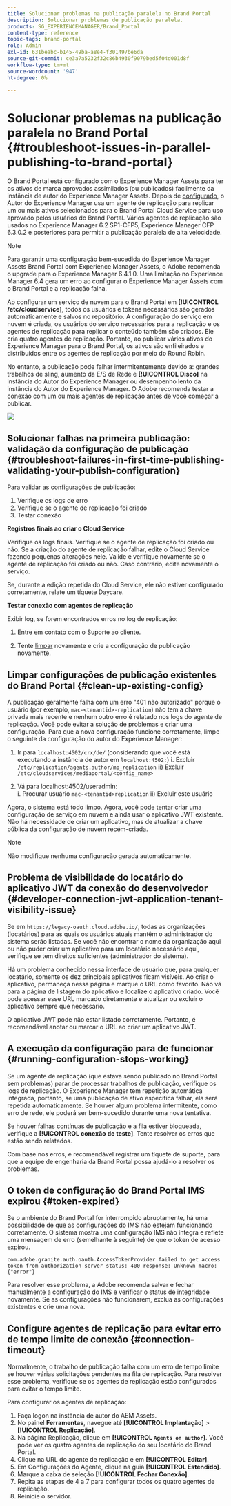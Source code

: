 ```yaml
---
title: Solucionar problemas na publicação paralela no Brand Portal
description: Solucionar problemas de publicação paralela.
products: SG_EXPERIENCEMANAGER/Brand_Portal
content-type: reference
topic-tags: brand-portal
role: Admin
exl-id: 631beabc-b145-49ba-a8e4-f301497be6da
source-git-commit: ce3a7a5232f32c86b4930f9079bed5f04d001d8f
workflow-type: tm+mt
source-wordcount: '947'
ht-degree: 0%

---
```


# Solucionar problemas na publicação paralela no Brand Portal {#troubleshoot-issues-in-parallel-publishing-to-brand-portal}

O Brand Portal está configurado com o Experience Manager Assets para ter os ativos de marca aprovados assimilados (ou publicados) facilmente da instância de autor do Experience Manager Assets. Depois de [configurado](../using/configure-aem-assets-with-brand-portal.md), o Autor do Experience Manager usa um agente de replicação para replicar um ou mais ativos selecionados para o Brand Portal Cloud Service para uso aprovado pelos usuários do Brand Portal. Vários agentes de replicação são usados no Experience Manager 6.2 SP1-CFP5, Experience Manager CFP 6.3.0.2 e posteriores para permitir a publicação paralela de alta velocidade.

>[!NOTE]
>
>Para garantir uma configuração bem-sucedida do Experience Manager Assets Brand Portal com Experience Manager Assets, o Adobe recomenda o upgrade para o Experience Manager 6.4.1.0. Uma limitação no Experience Manager 6.4 gera um erro ao configurar o Experience Manager Assets com o Brand Portal e a replicação falha.

Ao configurar um serviço de nuvem para o Brand Portal em **[!UICONTROL /etc/cloudservice]**, todos os usuários e tokens necessários são gerados automaticamente e salvos no repositório. A configuração do serviço em nuvem é criada, os usuários do serviço necessários para a replicação e os agentes de replicação para replicar o conteúdo também são criados. Ele cria quatro agentes de replicação. Portanto, ao publicar vários ativos do Experience Manager para o Brand Portal, os ativos são enfileirados e distribuídos entre os agentes de replicação por meio do Round Robin.

No entanto, a publicação pode falhar intermitentemente devido a: grandes trabalhos de sling, aumento da E/S de Rede e **[!UICONTROL Disco]** na instância do Autor do Experience Manager ou desempenho lento da instância do Autor do Experience Manager. O Adobe recomenda testar a conexão com um ou mais agentes de replicação antes de você começar a publicar.

![](assets/test-connection.png)

## Solucionar falhas na primeira publicação: validação da configuração de publicação {#troubleshoot-failures-in-first-time-publishing-validating-your-publish-configuration}

Para validar as configurações de publicação:

1. Verifique os logs de erro
1. Verifique se o agente de replicação foi criado
1. Testar conexão

**Registros finais ao criar o Cloud Service**

Verifique os logs finais. Verifique se o agente de replicação foi criado ou não. Se a criação do agente de replicação falhar, edite o Cloud Service fazendo pequenas alterações nele. Valide e verifique novamente se o agente de replicação foi criado ou não. Caso contrário, edite novamente o serviço.

Se, durante a edição repetida do Cloud Service, ele não estiver configurado corretamente, relate um tíquete Daycare.

**Testar conexão com agentes de replicação**

Exibir log, se forem encontrados erros no log de replicação:

1. Entre em contato com o Suporte ao cliente.

1. Tente [limpar](../using/troubleshoot-parallel-publishing.md#clean-up-existing-config) novamente e crie a configuração de publicação novamente.

<!--
Comment Type: remark
Last Modified By: Mini Gulati (mgulati)
Last Modified Date: 2018-06-21T22:56:21.256-0400
<p>?? check and compare public key. At times public key is different</p>
<p>?? another thing to check in /useradmin</p>
-->

## Limpar configurações de publicação existentes do Brand Portal {#clean-up-existing-config}

A publicação geralmente falha com um erro &quot;401 não autorizado&quot; porque o usuário (por exemplo, `mac-<tenantid>-replication`) não tem a chave privada mais recente e nenhum outro erro é relatado nos logs do agente de replicação. Você pode evitar a solução de problemas e criar uma configuração. Para que a nova configuração funcione corretamente, limpe o seguinte da configuração do autor do Experience Manager:

1. Ir para `localhost:4502/crx/de/` (considerando que você está executando a instância de autor em `localhost:4502:`)
i. Excluir `/etc/replication/agents.author/mp_replication`
ii) Excluir `/etc/cloudservices/mediaportal/<config_name>`

1. Vá para localhost:4502/useradmin:\
   i. Procurar usuário `mac-<tenantid>replication`
ii) Excluir este usuário

Agora, o sistema está todo limpo. Agora, você pode tentar criar uma configuração de serviço em nuvem e ainda usar o aplicativo JWT existente. Não há necessidade de criar um aplicativo, mas de atualizar a chave pública da configuração de nuvem recém-criada.

>[!NOTE]
>
>Não modifique nenhuma configuração gerada automaticamente.


## Problema de visibilidade do locatário do aplicativo JWT da conexão do desenvolvedor {#developer-connection-jwt-application-tenant-visibility-issue}

Se em `https://legacy-oauth.cloud.adobe.io/`, todas as organizações (locatários) para as quais os usuários atuais mantêm o administrador do sistema serão listadas. Se você não encontrar o nome da organização aqui ou não puder criar um aplicativo para um locatário necessário aqui, verifique se tem direitos suficientes (administrador do sistema).

Há um problema conhecido nessa interface de usuário que, para qualquer locatário, somente os dez principais aplicativos ficam visíveis. Ao criar o aplicativo, permaneça nessa página e marque o URL como favorito. Não vá para a página de listagem do aplicativo e localize o aplicativo criado. Você pode acessar esse URL marcado diretamente e atualizar ou excluir o aplicativo sempre que necessário.

O aplicativo JWT pode não estar listado corretamente. Portanto, é recomendável anotar ou marcar o URL ao criar um aplicativo JWT.

## A execução da configuração para de funcionar {#running-configuration-stops-working}

<!--
Comment Type: draft

<p>If the running configuration stops working, either of the following two possibilities
<g class="gr_ gr_15 gr-alert gr_gramm gr_inline_cards gr_run_anim Grammar multiReplace" data-gr-id="15" id="15" style="font-size: 12px;">
are
</g> there:</p>
<p>1.
<g class="gr_ gr_14 gr-alert gr_gramm gr_inline_cards gr_run_anim Grammar only-ins doubleReplace replaceWithoutSep" data-gr-id="14" id="14">
Connection
</g> has failed, or</p>
<p>2. Publish has failed with permission to dam-replication-service denied, while connection has passed </p>
<p>If the connection has failed [1], the
<g class="gr_ gr_10 gr-alert gr_spell gr_inline_cards gr_run_anim ContextualSpelling ins-del multiReplace" data-gr-id="10" id="10">
fail safe
</g> way to fix it is to <a href="../using/troubleshoot-parallel-publishing.md#main-pars-header-1664955658">clean up</a> the existing Brand Portal publish configuration and recreate a publish configuration. </p>
<p>However, if the
<g class="gr_ gr_18 gr-alert gr_spell gr_inline_cards gr_run_anim ContextualSpelling" data-gr-id="18" id="18">
publish
</g> has failed with
<g class="gr_ gr_16 gr-alert gr_gramm gr_inline_cards gr_run_anim Grammar only-ins doubleReplace replaceWithoutSep" data-gr-id="16" id="16">
permission
</g> denied to dam-replication-service, raise a support ticket.</p>
-->

Se um agente de replicação (que estava sendo publicado no Brand Portal sem problemas) parar de processar trabalhos de publicação, verifique os logs de replicação. O Experience Manager tem repetição automática integrada, portanto, se uma publicação de ativo específica falhar, ela será repetida automaticamente. Se houver algum problema intermitente, como erro de rede, ele poderá ser bem-sucedido durante uma nova tentativa.

Se houver falhas contínuas de publicação e a fila estiver bloqueada, verifique a **[!UICONTROL conexão de teste]**. Tente resolver os erros que estão sendo relatados.

Com base nos erros, é recomendável registrar um tíquete de suporte, para que a equipe de engenharia da Brand Portal possa ajudá-lo a resolver os problemas.

## O token de configuração do Brand Portal IMS expirou {#token-expired}

Se o ambiente do Brand Portal for interrompido abruptamente, há uma possibilidade de que as configurações do IMS não estejam funcionando corretamente. O sistema mostra uma configuração IMS não íntegra e reflete uma mensagem de erro (semelhante à seguinte) de que o token de acesso expirou.

`com.adobe.granite.auth.oauth.AccessTokenProvider failed to get access token from authorization server status: 400 response: Unknown macro: {"error"}`

Para resolver esse problema, a Adobe recomenda salvar e fechar manualmente a configuração do IMS e verificar o status de integridade novamente. Se as configurações não funcionarem, exclua as configurações existentes e crie uma nova.


## Configure agentes de replicação para evitar erro de tempo limite de conexão {#connection-timeout}

Normalmente, o trabalho de publicação falha com um erro de tempo limite se houver várias solicitações pendentes na fila de replicação. Para resolver esse problema, verifique se os agentes de replicação estão configurados para evitar o tempo limite.

Para configurar os agentes de replicação:

1. Faça logon na instância de autor do AEM Assets.
1. No painel **Ferramentas**, navegue até **[!UICONTROL Implantação]** > **[!UICONTROL Replicação]**.
1. Na página Replicação, clique em **[!UICONTROL `Agents on author`]**. Você pode ver os quatro agentes de replicação do seu locatário do Brand Portal.
1. Clique na URL do agente de replicação e em **[!UICONTROL Editar]**.
1. Em Configurações do Agente, clique na guia **[!UICONTROL Estendido]**.
1. Marque a caixa de seleção **[!UICONTROL Fechar Conexão]**.
1. Repita as etapas de 4 a 7 para configurar todos os quatro agentes de replicação.
1. Reinicie o servidor.
